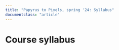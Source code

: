 ```yaml
---
title: "Papyrus to Pixels, spring '24: Syllabus"
documentclass: "article"
---
```



# Course syllabus
